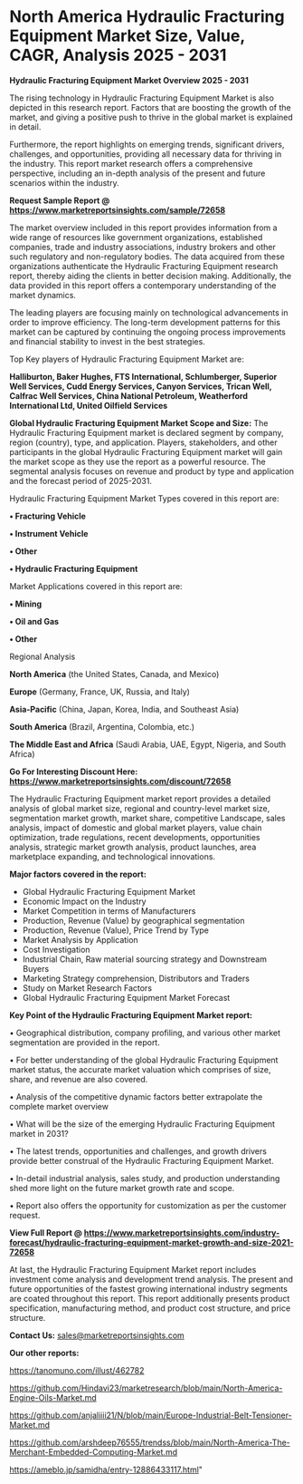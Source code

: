 # North America Hydraulic Fracturing Equipment Market Size, Value, CAGR, Analysis 2025 - 2031

<Strong> Hydraulic Fracturing Equipment Market Overview 2025 - 2031</strong>

The rising technology in Hydraulic Fracturing Equipment Market is also depicted in this research report. Factors that are boosting the growth of the market, and giving a positive push to thrive in the global market is explained in detail.

Furthermore, the report highlights on emerging trends, significant drivers, challenges, and opportunities, providing all necessary data for thriving in the industry. This report market research offers a comprehensive perspective, including an in-depth analysis of the present and future scenarios within the industry.

<strong>Request Sample Report @ <a href=https://www.marketreportsinsights.com/sample/72658>https://www.marketreportsinsights.com/sample/72658</a></strong>

The market overview included in this report provides information from a wide range of resources like government organizations, established companies, trade and industry associations, industry brokers and other such regulatory and non-regulatory bodies. The data acquired from these organizations authenticate the Hydraulic Fracturing Equipment research report, thereby aiding the clients in better decision making. Additionally, the data provided in this report offers a contemporary understanding of the market dynamics.

The leading players are focusing mainly on technological advancements in order to improve efficiency. The long-term development patterns for this market can be captured by continuing the ongoing process improvements and financial stability to invest in the best strategies.

Top Key players of Hydraulic Fracturing Equipment Market are:

<strong>Halliburton, Baker Hughes, FTS International, Schlumberger, Superior Well Services, Cudd Energy Services, Canyon Services, Trican Well, Calfrac Well Services, China National Petroleum, Weatherford International Ltd, United Oilfield Services</strong>

<strong><b>Global Hydraulic Fracturing Equipment Market Scope and Size:</b></strong>
The Hydraulic Fracturing Equipment market is declared segment by company, region (country), type, and application. Players, stakeholders, and other participants in the global Hydraulic Fracturing Equipment market will gain the market scope as they use the report as a powerful resource. The segmental analysis focuses on revenue and product by type and application and the forecast period of 2025-2031.

Hydraulic Fracturing Equipment Market Types covered in this report are:

<strong>• Fracturing Vehicle

• Instrument Vehicle

• Other

• Hydraulic Fracturing Equipment</strong>

Market Applications covered in this report are:

<strong>• Mining

• Oil and Gas

• Other</strong> 

Regional Analysis

<strong>North America</strong> (the United States, Canada, and Mexico)

<strong>Europe</strong> (Germany, France, UK, Russia, and Italy)

<strong>Asia-Pacific</strong> (China, Japan, Korea, India, and Southeast Asia)

<strong>South America</strong> (Brazil, Argentina, Colombia, etc.)

<strong>The Middle East and Africa</strong> (Saudi Arabia, UAE, Egypt, Nigeria, and South Africa)

<strong>Go For Interesting Discount Here: <a href=https://www.marketreportsinsights.com/discount/72658>https://www.marketreportsinsights.com/discount/72658</a></strong>

The Hydraulic Fracturing Equipment market report provides a detailed analysis of global market size, regional and country-level market size, segmentation market growth, market share, competitive Landscape, sales analysis, impact of domestic and global market players, value chain optimization, trade regulations, recent developments, opportunities analysis, strategic market growth analysis, product launches, area marketplace expanding, and technological innovations.

<strong><b>Major factors covered in the report:</b></strong>
<ul>
  <li>Global Hydraulic Fracturing Equipment Market </li>
  <li>Economic Impact on the Industry</li>
  <li>Market Competition in terms of Manufacturers</li>
  <li>Production, Revenue (Value) by geographical segmentation</li>
  <li>Production, Revenue (Value), Price Trend by Type</li>
  <li>Market Analysis by Application</li>
  <li>Cost Investigation</li>
  <li>Industrial Chain, Raw material sourcing strategy and Downstream Buyers</li>
  <li>Marketing Strategy comprehension, Distributors and Traders</li>
  <li>Study on Market Research Factors</li>
  <li>Global Hydraulic Fracturing Equipment Market Forecast</li>
</ul>

<strong><b>Key Point of the Hydraulic Fracturing Equipment Market report:</b></strong>

• Geographical distribution, company profiling, and various other market segmentation are provided in the report.

• For better understanding of the global Hydraulic Fracturing Equipment market status, the accurate market valuation which comprises of size, share, and revenue are also covered.

• Analysis of the competitive dynamic factors better extrapolate the complete market overview

• What will be the size of the emerging Hydraulic Fracturing Equipment market in 2031?

• The latest trends, opportunities and challenges, and growth drivers provide better construal of the Hydraulic Fracturing Equipment Market.

• In-detail industrial analysis, sales study, and production understanding shed more light on the future market growth rate and scope.

• Report also offers the opportunity for customization as per the customer request.

<strong><b>View Full Report @ <a href=https://www.marketreportsinsights.com/industry-forecast/hydraulic-fracturing-equipment-market-growth-and-size-2021-72658>https://www.marketreportsinsights.com/industry-forecast/hydraulic-fracturing-equipment-market-growth-and-size-2021-72658</a></b></strong>


At last, the Hydraulic Fracturing Equipment Market report includes investment come analysis and development trend analysis. The present and future opportunities of the fastest growing international industry segments are coated throughout this report. This report additionally presents product specification, manufacturing method, and product cost structure, and price structure.

<strong>Contact Us:</strong>
sales@marketreportsinsights.com

<strong>Our other reports:</strong>

<a href=https://tanomuno.com/illust/462782>https://tanomuno.com/illust/462782</a>

<a href=https://github.com/Hindavi23/marketresearch/blob/main/North-America-Engine-Oils-Market.md>https://github.com/Hindavi23/marketresearch/blob/main/North-America-Engine-Oils-Market.md</a>

<a href=https://github.com/anjaliiii21/N/blob/main/Europe-Industrial-Belt-Tensioner-Market.md>https://github.com/anjaliiii21/N/blob/main/Europe-Industrial-Belt-Tensioner-Market.md</a>

<a href=https://github.com/arshdeep76555/trendss/blob/main/North-America-The-Merchant-Embedded-Computing-Market.md>https://github.com/arshdeep76555/trendss/blob/main/North-America-The-Merchant-Embedded-Computing-Market.md</a>

<a href=https://ameblo.jp/samidha/entry-12886433117.html>https://ameblo.jp/samidha/entry-12886433117.html</a>"

